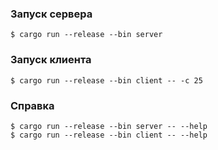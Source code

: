 ### Запуск сервера

```console
$ cargo run --release --bin server
```

### Запуск клиента

```console
$ cargo run --release --bin client -- -c 25
```

### Справка
```console
$ cargo run --release --bin server -- --help
$ cargo run --release --bin client -- --help
```
